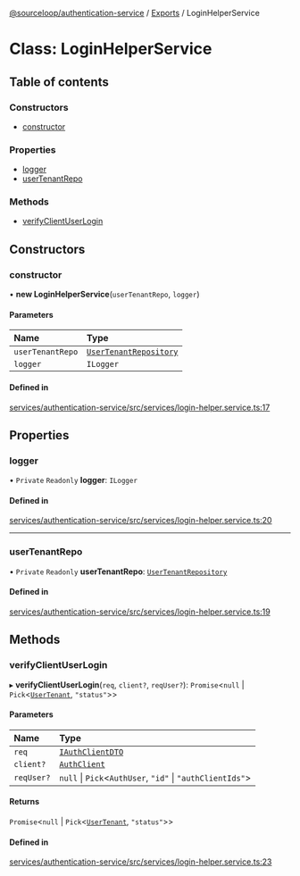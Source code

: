 [@sourceloop/authentication-service](../README.md) / [Exports](../modules.md) / LoginHelperService

# Class: LoginHelperService

## Table of contents

### Constructors

- [constructor](LoginHelperService.md#constructor)

### Properties

- [logger](LoginHelperService.md#logger)
- [userTenantRepo](LoginHelperService.md#usertenantrepo)

### Methods

- [verifyClientUserLogin](LoginHelperService.md#verifyclientuserlogin)

## Constructors

### constructor

• **new LoginHelperService**(`userTenantRepo`, `logger`)

#### Parameters

| Name | Type |
| :------ | :------ |
| `userTenantRepo` | [`UserTenantRepository`](UserTenantRepository.md) |
| `logger` | `ILogger` |

#### Defined in

[services/authentication-service/src/services/login-helper.service.ts:17](https://github.com/sourcefuse/loopback4-microservice-catalog/blob/53060ad88/services/authentication-service/src/services/login-helper.service.ts#L17)

## Properties

### logger

• `Private` `Readonly` **logger**: `ILogger`

#### Defined in

[services/authentication-service/src/services/login-helper.service.ts:20](https://github.com/sourcefuse/loopback4-microservice-catalog/blob/53060ad88/services/authentication-service/src/services/login-helper.service.ts#L20)

___

### userTenantRepo

• `Private` `Readonly` **userTenantRepo**: [`UserTenantRepository`](UserTenantRepository.md)

#### Defined in

[services/authentication-service/src/services/login-helper.service.ts:19](https://github.com/sourcefuse/loopback4-microservice-catalog/blob/53060ad88/services/authentication-service/src/services/login-helper.service.ts#L19)

## Methods

### verifyClientUserLogin

▸ **verifyClientUserLogin**(`req`, `client?`, `reqUser?`): `Promise`<``null`` \| `Pick`<[`UserTenant`](UserTenant.md), ``"status"``\>\>

#### Parameters

| Name | Type |
| :------ | :------ |
| `req` | [`IAuthClientDTO`](../interfaces/IAuthClientDTO.md) |
| `client?` | [`AuthClient`](AuthClient.md) |
| `reqUser?` | ``null`` \| `Pick`<`AuthUser`, ``"id"`` \| ``"authClientIds"``\> |

#### Returns

`Promise`<``null`` \| `Pick`<[`UserTenant`](UserTenant.md), ``"status"``\>\>

#### Defined in

[services/authentication-service/src/services/login-helper.service.ts:23](https://github.com/sourcefuse/loopback4-microservice-catalog/blob/53060ad88/services/authentication-service/src/services/login-helper.service.ts#L23)
